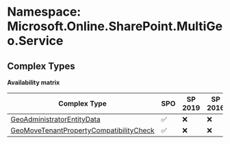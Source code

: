# Namespace: Microsoft.Online.SharePoint.MultiGeo.Service

## Complex Types

**Availability matrix**

Complex Type | SPO | SP 2019 | SP 2016 | SP 2013
----------|-----|---------|---------|--------
[GeoAdministratorEntityData](./ComplexTypes/GeoAdministratorEntityData.md) | ✅ | ❌ | ❌ | ❌
[GeoMoveTenantPropertyCompatibilityCheck](./ComplexTypes/GeoMoveTenantPropertyCompatibilityCheck.md) | ✅ | ❌ | ❌ | ❌
